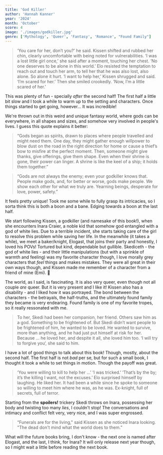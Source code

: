 ```yaml
---
title: 'God Killer'
author: 'Hannah Kanner'
year: '2024'
month: 'October'
score: 4
image: './images/godkiller.jpg'
genre: ['Mythology', 'Queer', 'Fantasy', 'Romance', "Found Family"]
---
```


> ‘You care for her, don’t you?’ he said.
Kissen shifted and rubbed her chin, clearly uncomfortable with being noted for vulnerabilities. ‘I was a lost little girl once,’ she said after a moment, touching her chest. ‘No one deserves to be alone in this world.’
Elo resisted the temptation to reach out and touch her arm, to tell her that he was also lost, also alone. So alone it hurt.
‘I want to help her,’ Kissen shrugged and said. ‘I’m scared for her.’ Then she smiled crookedly. ‘Now, I’m a little scared of her.’

This was plenty of fun - specially _after_ the second half! The first half a little bit slow and I took a while to warm up to the setting and characters.
Once things started to get going, however... It was incredible!

We're thrown out in this weird and unique fantasy world, where gods can be everywhere, in all shapes and sizes, and somehow very involved in people's lives. I guess this quote explains it better:

> “Gods began as spirits, drawn to places where people travelled and might need them. One day, they might gather enough willpower to blow dust on the road in the right direction for home or cause a thief’s bow to misfire at the perfect moment. Then, someone might give thanks, give offerings, give them shape. Even when their shrine is gone, their power can linger. A shrine is like the keel of a ship; it holds them together.”

> “Gods are not always the enemy; even your godkiller knows that. People make gods, and, for better or worse, gods make people. We show each other for what we truly are. Yearning beings, desperate for love, power, safety.”

It feels pretty unique! Took me some while to fully grasp its intricacies, so I sorta think this is both a boon and a bane. Edging towards a boon at the last half.

We start following Kissen, a godkiller (and namesake of this book!), when she encounters Inara Craier, a noble kid that somehow god entangled with a god of white lies. Due to a terrible incident, she starts taking care of the girl to resolve this problem while saving her life. In the meanwhile (it takes a while), we meet a baker/knight, Elogast, that joins their party and honestly, I loved his POVs! Tortured but kind, dependable but gullible. Skediceth - the god of white lies - and their little manipulations (but with a sprinkle of warmth and feeling) was my favorite character though, I love morally grey characters that _feel_ things and makes mistakes. They were all great in their own ways though, and Kissen made me remember of a character from a friend of mine (Emi). 🫶

The world, as I said, is fascinating. It is also very queer, even though not all couple _are_ queer. But it is very present and I like it! Kissen also has a disability - and I liked how it was portrayed. The bond between the characters - the betrayals, the half-truths, and the ultimately found family they became is very endearing. Found family is one of my favorite tropes, so it really ressonated with me.

> To her, Skedi had been her companion, her friend. Others saw him as a god. Something to be frightened of. But Skedi didn’t want people to be frightened of him, he wanted to be loved. He wanted to survive, more than anything, and he had just put himself at risk for her. Because … he loved her, and despite it all, she loved him too.
‘I will try to forgive you‘, she said to him.

I have a lot of good things to talk about this book! Though, mostly, about the second half. The first half is not _bad_ per se, but for such a small book, I thought it took a while to set things in motion. Though the payoff was great.

> ‘You were willing to kill to help her …’
‘I was tricked.’
‘That’s by the by; it’s the killing I want, not the excuses.’
Elo surprised himself by laughing. He liked her. It had been a while since he spoke to someone so willing to meet him where he was, as he was. Ex-knight, full of secrets, full of terror.

Starting from the **spoilers!** trickery Skedi throws on Inara, possessing her body and twisting too many _lies_, I couldn't stop! The conversations and intimacy and conflict felt very, very nice, and I was super engrossed.

> “Funerals are for the living," said Kissen as she noticed Inara looking. "The dead don't mind what the world does to them.”

What will the future books bring, I don't know - the next one is named after Elogast, and the last, I think, for Inara? It will only release next year though, so I might wait a little before reading the next book.